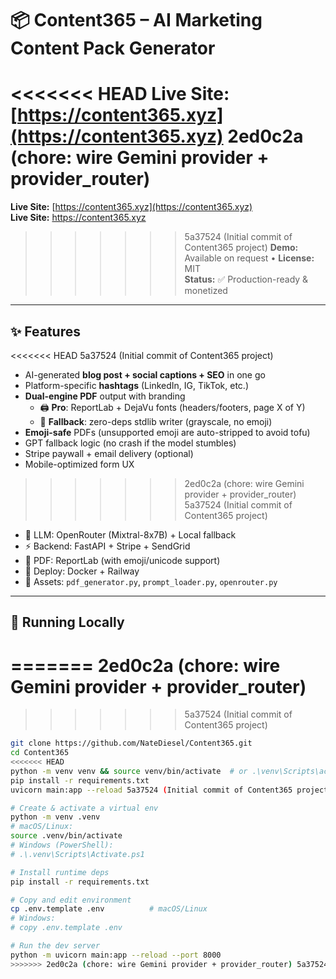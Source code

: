 ﻿# 📦 Content365 – AI Marketing Content Pack Generator

<<<<<<< HEAD
**Live Site:** [https://content365.xyz](https://content365.xyz)   2ed0c2a (chore: wire Gemini provider + provider_router)
=======
**Live Site:** [https://content365.xyz](https://content365.xyz)  
**Live Site:** https://content365.xyz  
>>>>>>> 5a37524 (Initial commit of Content365 project)
**Demo:** Available on request • **License:** MIT  
**Status:** ✅ Production-ready & monetized

---

## ✨ Features

<<<<<<< HEAD 5a37524 (Initial commit of Content365 project)
- AI-generated **blog post + social captions + SEO** in one go
- Platform-specific **hashtags** (LinkedIn, IG, TikTok, etc.)
- **Dual-engine PDF** output with branding  
  - 🖨️ **Pro**: ReportLab + DejaVu fonts (headers/footers, page X of Y)  
  - 🧰 **Fallback**: zero-deps stdlib writer (grayscale, no emoji)
- **Emoji-safe** PDFs (unsupported emoji are auto-stripped to avoid tofu)
- GPT fallback logic (no crash if the model stumbles)
- Stripe paywall + email delivery (optional)
- Mobile-optimized form UX
>>>>>>> 2ed0c2a (chore: wire Gemini provider + provider_router) 5a37524 (Initial commit of Content365 project)
- 🧠 LLM: OpenRouter (Mixtral-8x7B) + Local fallback
- ⚡ Backend: FastAPI + Stripe + SendGrid
- 🧾 PDF: ReportLab (with emoji/unicode support)
- 🚀 Deploy: Docker + Railway
- 📁 Assets: `pdf_generator.py`, `prompt_loader.py`, `openrouter.py`

---

## 🧪 Running Locally
======= 2ed0c2a (chore: wire Gemini provider + provider_router)
=======
>>>>>>> 5a37524 (Initial commit of Content365 project)

```bash
git clone https://github.com/NateDiesel/Content365.git
cd Content365
<<<<<<< HEAD
python -m venv venv && source venv/bin/activate  # or .\venv\Scripts\activate on Windows
pip install -r requirements.txt
uvicorn main:app --reload 5a37524 (Initial commit of Content365 project)

# Create & activate a virtual env
python -m venv .venv
# macOS/Linux:
source .venv/bin/activate
# Windows (PowerShell):
# .\.venv\Scripts\Activate.ps1

# Install runtime deps
pip install -r requirements.txt

# Copy and edit environment
cp .env.template .env          # macOS/Linux
# Windows:
# copy .env.template .env

# Run the dev server
python -m uvicorn main:app --reload --port 8000
>>>>>>> 2ed0c2a (chore: wire Gemini provider + provider_router) 5a37524 (Initial commit of Content365 project)

